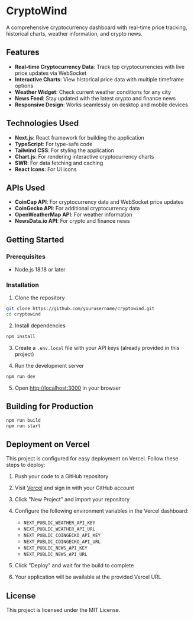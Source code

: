 # CryptoWind

A comprehensive cryptocurrency dashboard with real-time price tracking, historical charts, weather information, and crypto news.

## Features

- **Real-time Cryptocurrency Data**: Track top cryptocurrencies with live price updates via WebSocket
- **Interactive Charts**: View historical price data with multiple timeframe options
- **Weather Widget**: Check current weather conditions for any city
- **News Feed**: Stay updated with the latest crypto and finance news
- **Responsive Design**: Works seamlessly on desktop and mobile devices

## Technologies Used

- **Next.js**: React framework for building the application
- **TypeScript**: For type-safe code
- **Tailwind CSS**: For styling the application
- **Chart.js**: For rendering interactive cryptocurrency charts
- **SWR**: For data fetching and caching
- **React Icons**: For UI icons

## APIs Used

- **CoinCap API**: For cryptocurrency data and WebSocket price updates
- **CoinGecko API**: For additional cryptocurrency data
- **OpenWeatherMap API**: For weather information
- **NewsData.io API**: For crypto and finance news

## Getting Started

### Prerequisites

- Node.js 18.18 or later

### Installation

1. Clone the repository
```bash
git clone https://github.com/yourusername/cryptowind.git
cd cryptowind
```

2. Install dependencies
```bash
npm install
```

3. Create a `.env.local` file with your API keys (already provided in this project)

4. Run the development server
```bash
npm run dev
```

5. Open [http://localhost:3000](http://localhost:3000) in your browser

## Building for Production

```bash
npm run build
npm run start
```

## Deployment on Vercel

This project is configured for easy deployment on Vercel. Follow these steps to deploy:

1. Push your code to a GitHub repository

2. Visit [Vercel](https://vercel.com) and sign in with your GitHub account

3. Click "New Project" and import your repository

4. Configure the following environment variables in the Vercel dashboard:
   - `NEXT_PUBLIC_WEATHER_API_KEY`
   - `NEXT_PUBLIC_WEATHER_API_URL`
   - `NEXT_PUBLIC_COINGECKO_API_KEY`
   - `NEXT_PUBLIC_COINGECKO_API_URL`
   - `NEXT_PUBLIC_NEWS_API_KEY`
   - `NEXT_PUBLIC_NEWS_API_URL`

5. Click "Deploy" and wait for the build to complete

6. Your application will be available at the provided Vercel URL

## License

This project is licensed under the MIT License.
